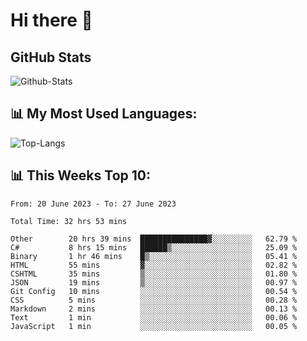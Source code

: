 # Hi there 👋

## GitHub Stats
![Github-Stats](https://github-readme-stats-sigma-five.vercel.app/api?username=ltorson&show_icons=true&theme=radical&count_private=true)

## 📊 My Most Used Languages:
![Top-Langs](https://github-readme-stats-sigma-five.vercel.app/api/top-langs/?username=LTorson&layout=compact&langs_count=10)

## 📊 This Weeks Top 10:
<!--START_SECTION:waka-->

```text
From: 20 June 2023 - To: 27 June 2023

Total Time: 32 hrs 53 mins

Other        20 hrs 39 mins  ███████████████▓░░░░░░░░░   62.79 %
C#           8 hrs 15 mins   ██████▒░░░░░░░░░░░░░░░░░░   25.09 %
Binary       1 hr 46 mins    █▒░░░░░░░░░░░░░░░░░░░░░░░   05.41 %
HTML         55 mins         ▓░░░░░░░░░░░░░░░░░░░░░░░░   02.82 %
CSHTML       35 mins         ▒░░░░░░░░░░░░░░░░░░░░░░░░   01.80 %
JSON         19 mins         ▒░░░░░░░░░░░░░░░░░░░░░░░░   00.97 %
Git Config   10 mins         ░░░░░░░░░░░░░░░░░░░░░░░░░   00.54 %
CSS          5 mins          ░░░░░░░░░░░░░░░░░░░░░░░░░   00.28 %
Markdown     2 mins          ░░░░░░░░░░░░░░░░░░░░░░░░░   00.13 %
Text         1 min           ░░░░░░░░░░░░░░░░░░░░░░░░░   00.06 %
JavaScript   1 min           ░░░░░░░░░░░░░░░░░░░░░░░░░   00.05 %
```

<!--END_SECTION:waka-->
